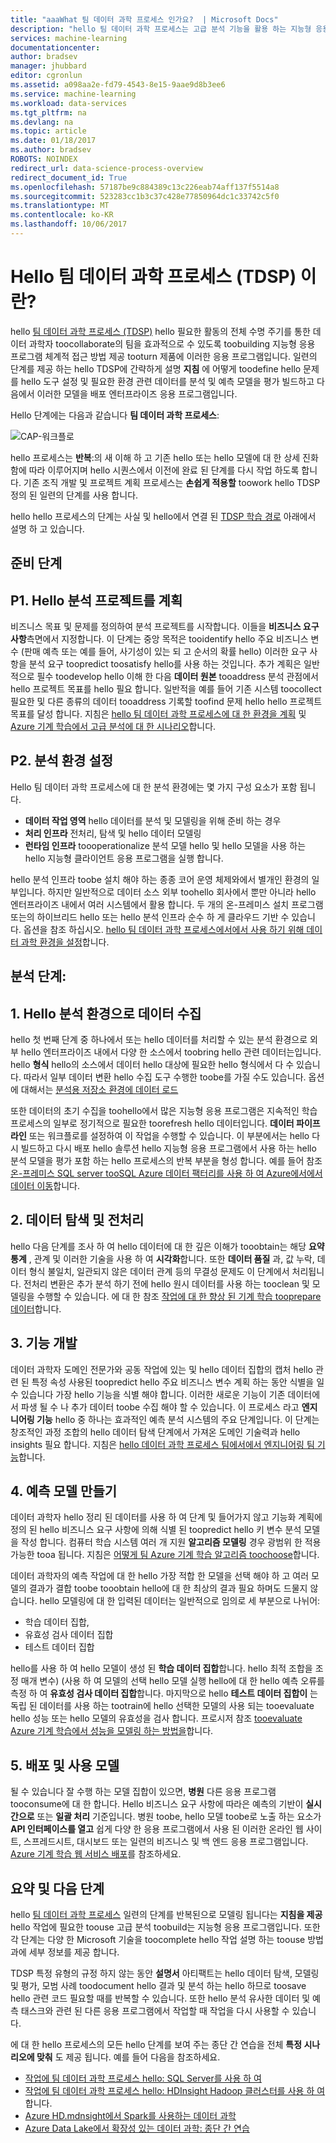 ```yaml
---
title: "aaaWhat 팀 데이터 과학 프로세스 인가요?  | Microsoft Docs"
description: "hello 팀 데이터 과학 프로세스는 고급 분석 기능을 활용 하는 지능형 응용 프로그램을 구축 하기 위한 체계적인 방법."
services: machine-learning
documentationcenter: 
author: bradsev
manager: jhubbard
editor: cgronlun
ms.assetid: a098aa2e-fd79-4543-8e15-9aae9d8b3ee6
ms.service: machine-learning
ms.workload: data-services
ms.tgt_pltfrm: na
ms.devlang: na
ms.topic: article
ms.date: 01/18/2017
ms.author: bradsev
ROBOTS: NOINDEX
redirect_url: data-science-process-overview
redirect_document_id: True
ms.openlocfilehash: 57187be9c884389c13c226eab74aff137f5514a8
ms.sourcegitcommit: 523283cc1b3c37c428e77850964dc1c33742c5f0
ms.translationtype: MT
ms.contentlocale: ko-KR
ms.lasthandoff: 10/06/2017
---
```

# <a name="what-is-hello-team-data-science-process-tdsp"></a>Hello 팀 데이터 과학 프로세스 (TDSP) 이란?
hello [팀 데이터 과학 프로세스 (TDSP)](data-science-process-overview.md) hello 필요한 활동의 전체 수명 주기를 통한 데이터 과학자 toocollaborate의 팀을 효과적으로 수 있도록 toobuilding 지능형 응용 프로그램 체계적 접근 방법 제공 tooturn 제품에 이러한 응용 프로그램입니다. 일련의 단계를 제공 하는 hello TDSP에 간략하게 설명 **지침** 에 어떻게 toodefine hello 문제를 hello 도구 설정 및 필요한 환경 관련 데이터를 분석 및 예측 모델을 평가 빌드하고 다음에서 이러한 모델을 배포 엔터프라이즈 응용 프로그램입니다. 

Hello 단계에는 다음과 같습니다 **팀 데이터 과학 프로세스**:  

![CAP-워크플로](./media/machine-learning-data-science-the-cortana-analytics-process/CAP-workflow.png)

hello 프로세스는 **반복**:의 새 이해 하 고 기존 hello 또는 hello 모델에 대 한 상세 진화 함에 따라 이루어지며 hello 시퀀스에서 이전에 완료 된 단계를 다시 작업 하도록 합니다. 기존 조직 개발 및 프로젝트 계획 프로세스는 **손쉽게 적용할** toowork hello TDSP 정의 된 일련의 단계를 사용 합니다. 

hello hello 프로세스의 단계는 사실 및 hello에서 연결 된 [TDSP 학습 경로](https://azure.microsoft.com/documentation/learning-paths/cortana-analytics-process/) 아래에서 설명 하 고 있습니다.  

## <a name="preparation-steps"></a>준비 단계
## <a name="p1-plan-hello-analytics-project"></a>P1. Hello 분석 프로젝트를 계획
비즈니스 목표 및 문제를 정의하여 분석 프로젝트를 시작합니다. 이들을 **비즈니스 요구 사항**측면에서 지정합니다. 이 단계는 중앙 목적은 tooidentify hello 주요 비즈니스 변수 (판매 예측 또는 예를 들어, 사기성이 있는 되 고 순서의 확률 hello) 이러한 요구 사항을 분석 요구 toopredict toosatisfy hello를 사용 하는 것입니다. 추가 계획은 일반적으로 필수 toodevelop hello 이해 한 다음 **데이터 원본** tooaddress 분석 관점에서 hello 프로젝트 목표를 hello 필요 합니다. 일반적을 예를 들어 기존 시스템 toocollect 필요한 및 다른 종류의 데이터 tooaddress 기록할 toofind 문제 hello hello 프로젝트 목표를 달성 합니다. 지침은 [hello 팀 데이터 과학 프로세스에 대 한 환경을 계획](machine-learning-data-science-plan-your-environment.md) 및 [Azure 기계 학습에서 고급 분석에 대 한 시나리오](machine-learning-data-science-plan-sample-scenarios.md)합니다.  

## <a name="p2-setup-analytics-environment"></a>P2. 분석 환경 설정
Hello 팀 데이터 과학 프로세스에 대 한 분석 환경에는 몇 가지 구성 요소가 포함 됩니다. 

* **데이터 작업 영역** hello 데이터를 분석 및 모델링을 위해 준비 하는 경우 
* **처리 인프라** 전처리, 탐색 및 hello 데이터 모델링
* **런타임 인프라** toooperationalize 분석 모델 hello 및 hello 모델을 사용 하는 hello 지능형 클라이언트 응용 프로그램을 실행 합니다.  

hello 분석 인프라 toobe 설치 해야 하는 종종 코어 운영 체제와에서 별개인 환경의 일부입니다. 하지만 일반적으로 데이터 소스 외부 toohello 회사에서 뿐만 아니라 hello 엔터프라이즈 내에서 여러 시스템에서 활용 합니다. 두 개의 온-프레미스 설치 프로그램 또는의 하이브리드 hello 또는 hello 분석 인프라 순수 하 게 클라우드 기반 수 있습니다. 옵션을 참조 하십시오. [hello 팀 데이터 과학 프로세스에서에서 사용 하기 위해 데이터 과학 환경을 설정](machine-learning-data-science-environment-setup.md)합니다.

## <a name="analytics-steps"></a>분석 단계:
## <a name="1-ingest-data-into-hello-analytical-environment"></a>1. Hello 분석 환경으로 데이터 수집
hello 첫 번째 단계 중 하나에서 또는 hello 데이터를 처리할 수 있는 분석 환경으로 외부 hello 엔터프라이즈 내에서 다양 한 소스에서 toobring hello 관련 데이터는입니다. hello **형식** hello의 소스에서 데이터 hello 대상에 필요한 hello 형식에서 다 수 있습니다. 따라서 일부 데이터 변환 hello 수집 도구 수행한 toobe를 가질 수도 있습니다. 옵션에 대해서는 [분석용 저장소 환경에 데이터 로드](machine-learning-data-science-ingest-data.md)

또한 데이터의 초기 수집을 toohello에서 많은 지능형 응용 프로그램은 지속적인 학습 프로세스의 일부로 정기적으로 필요한 toorefresh hello 데이터입니다. **데이터 파이프라인** 또는 워크플로를 설정하여 이 작업을 수행할 수 있습니다. 이 부분에서는 hello 다시 빌드하고 다시 배포 hello 솔루션 hello 지능형 응용 프로그램에서 사용 하는 hello 분석 모델을 평가 포함 하는 hello 프로세스의 반복 부분을 형성 합니다. 예를 들어 참조 [온-프레미스 SQL server tooSQL Azure 데이터 팩터리를 사용 하 여 Azure에서에서 데이터 이동](machine-learning-data-science-move-sql-azure-adf.md)합니다.

## <a name="2-explore-and-pre-process-data"></a>2. 데이터 탐색 및 전처리
hello 다음 단계를 조사 하 여 hello 데이터에 대 한 깊은 이해가 tooobtain는 해당 **요약 통계** , 관계 및 이러한 기술을 사용 하 여 **시각화**합니다. 또한 **데이터 품질** 과, 값 누락, 데이터 형식 불일치, 일관되지 않은 데이터 관계 등의 무결성 문제도 이 단계에서 처리됩니다. 전처리 변환은 추가 분석 하기 전에 hello 원시 데이터를 사용 하는 tooclean 및 모델링을 수행할 수 있습니다. 에 대 한 참조 [작업에 대 한 향상 된 기계 학습 tooprepare 데이터](machine-learning-data-science-prepare-data.md)합니다.

## <a name="3-develop-features"></a>3. 기능 개발
데이터 과학자 도메인 전문가와 공동 작업에 있는 및 hello 데이터 집합의 캡처 hello 관련 된 특정 속성 사용된 toopredict hello 주요 비즈니스 변수 계획 하는 동안 식별을 일 수 있습니다 가장 hello 기능을 식별 해야 합니다. 이러한 새로운 기능이 기존 데이터에서 파생 될 수 나 추가 데이터 toobe 수집 해야 할 수 있습니다. 이 프로세스 라고 **엔지니어링 기능** hello 중 하나는 효과적인 예측 분석 시스템의 주요 단계입니다. 이 단계는 창조적인 과정 조합의 hello 데이터 탐색 단계에서 가져온 도메인 기술력과 hello insights 필요 합니다. 지침은 [hello 데이터 과학 프로세스 팀에서에서 엔지니어링 팀 기능](machine-learning-data-science-create-features.md)합니다.

## <a name="4-create-predictive-models"></a>4. 예측 모델 만들기
데이터 과학자 hello 정리 된 데이터를 사용 하 여 단계 및 들어가지 않고 기능화 계획에 정의 된 hello 비즈니스 요구 사항에 의해 식별 된 toopredict hello 키 변수 분석 모델을 작성 합니다. 컴퓨터 학습 시스템 여러 개 지원 **알고리즘 모델링** 경우 광범위 한 적용 가능한 tooa 됩니다. 지침은 [어떻게 팀 Azure 기계 학습 알고리즘 toochoose](machine-learning-algorithm-choice.md)합니다.

데이터 과학자의 예측 작업에 대 한 hello 가장 적합 한 모델을 선택 해야 하 고 여러 모델의 결과가 결합 toobe tooobtain hello에 대 한 최상의 결과 필요 하며도 드물지 않습니다. hello 모델링에 대 한 입력된 데이터는 일반적으로 임의로 세 부분으로 나뉘어:

* 학습 데이터 집합, 
* 유효성 검사 데이터 집합 
* 테스트 데이터 집합 

hello를 사용 하 여 hello 모델이 생성 된 **학습 데이터 집합**합니다. hello 최적 조합을 조정 매개 변수) (사용 하 여 모델의 선택 hello 모델 실행 hello에 대 한 hello 예측 오류를 측정 하 여 **유효성 검사 데이터 집합**합니다. 마지막으로 hello **테스트 데이터 집합이** 는 독립 된 데이터를 사용 하는 tootrain에 hello 선택한 모델의 사용 되는 tooevaluate hello 성능 또는 hello 모델의 유효성을 검사 합니다.  프로시저 참조 [tooevaluate Azure 기계 학습에서 성능을 모델링 하는 방법을](machine-learning-evaluate-model-performance.md)합니다.

## <a name="5-deploy-and-consume-models"></a>5. 배포 및 사용 모델
될 수 있습니다 잘 수행 하는 모델 집합이 있으면, **병원** 다른 응용 프로그램 tooconsume에 대 한 합니다. Hello 비즈니스 요구 사항에 따라은 예측의 기반이 **실시간으로** 또는 **일괄 처리** 기준입니다. 병원 toobe, hello 모델 toobe로 노출 하는 요소가 **API 인터페이스를 열고** 쉽게 다양 한 응용 프로그램에서 사용 된 이러한 온라인 웹 사이트, 스프레드시트, 대시보드 또는 일련의 비즈니스 및 백 엔드 응용 프로그램입니다. [Azure 기계 학습 웹 서비스 배포](machine-learning-publish-a-machine-learning-web-service.md)를 참조하세요.

## <a name="summary-and-next-steps"></a>요약 및 다음 단계
hello [팀 데이터 과학 프로세스](https://azure.microsoft.com/documentation/learning-paths/cortana-analytics-process/) 일련의 단계를 반복된으로 모델링 됩니다는 **지침을 제공** hello 작업에 필요한 toouse 고급 분석 toobuild는 지능형 응용 프로그램입니다. 또한 각 단계는 다양 한 Microsoft 기술을 toocomplete hello 작업 설명 하는 toouse 방법과에 세부 정보를 제공 합니다. 

TDSP 특정 유형의 규정 하지 않는 동안 **설명서** 아티팩트는 hello 데이터 탐색, 모델링 및 평가, 모범 사례 toodocument hello 결과 및 분석 하는 hello 하므로 toosave hello 관련 코드 필요할 때를 반복할 수 있습니다. 또한 hello 분석 유사한 데이터 및 예측 태스크와 관련 된 다른 응용 프로그램에서 작업할 때 작업을 다시 사용할 수 있습니다.

에 대 한 hello 프로세스의 모든 hello 단계를 보여 주는 종단 간 연습을 전체 **특정 시나리오에 맞춰** 도 제공 됩니다. 예를 들어 다음을 참조하세요.

* [작업에 팀 데이터 과학 프로세스 hello: SQL Server를 사용 하 여](machine-learning-data-science-process-sql-walkthrough.md)
* [작업에 팀 데이터 과학 프로세스 hello: HDInsight Hadoop 클러스터를 사용 하 여](machine-learning-data-science-process-hive-walkthrough.md)합니다.
* [Azure HD.mdnsight에서 Spark를 사용하는 데이터 과학](machine-learning-data-science-spark-overview.md)
* [Azure Data Lake에서 확장성 있는 데이터 과학: 종단 간 연습](machine-learning-data-science-process-data-lake-walkthrough.md)

